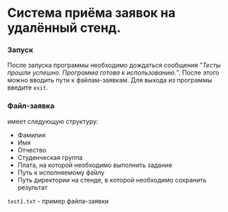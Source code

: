 # Система приёма заявок на удалённый стенд.

### Запуск
После запуска программы необходимо дождаться сообщения "*Тесты прошли успешно. Программа готова к использованию.*". После этого можно вводить пути к файлам-заявкам. Для выхода из программы введите `exit`.

### Файл-заявка
имеет следующую структуру:
- Фамилия
- Имя
- Отчество
- Студенческая группа
- Плата, на которой необходимо выполнить задание
- Путь к исполняемому файлу
- Путь директории на стенде, в которой 
необходимо сохранить результат

`test1.txt` - пример файла-заявки 